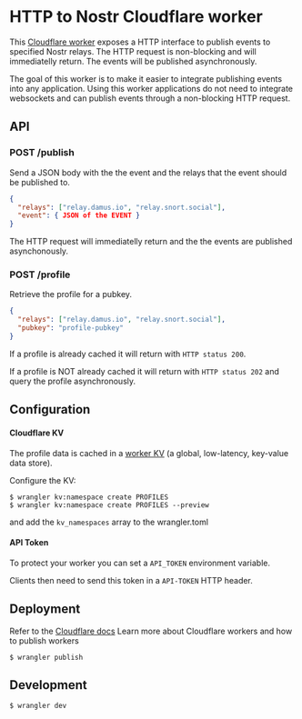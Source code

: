 # HTTP to Nostr Cloudflare worker

This [Cloudflare worker](https://workers.cloudflare.com/) exposes a HTTP interface to publish events to specified Nostr relays. 
The HTTP request is non-blocking and will immediatelly return. The events will be published asynchronously.

The goal of this worker is to make it easier to integrate publishing events into any application. 
Using this worker applications do not need to integrate websockets and can publish events through a non-blocking HTTP request.


## API

### POST /publish

Send a JSON body with the the event and the relays that the event should be published to.

```json
{
  "relays": ["relay.damus.io", "relay.snort.social"],
  "event": { JSON of the EVENT }
}

```

The HTTP request will immediatelly return and the the events are published asynchonously. 

### POST /profile

Retrieve the profile for a pubkey.

```json
{
  "relays": ["relay.damus.io", "relay.snort.social"],
  "pubkey": "profile-pubkey"
}

```

If a profile is already cached it will return with `HTTP status 200`. 

If a profile is NOT already cached it will return with `HTTP status 202` and query the profile asynchronously.



## Configuration

#### Cloudflare KV

The profile data is cached in a [worker KV](https://developers.cloudflare.com/workers/runtime-apis/kv/) (a global, low-latency, key-value data store). 

Configure the KV:

```
$ wrangler kv:namespace create PROFILES
$ wrangler kv:namespace create PROFILES --preview
```

and add the `kv_namespaces` array to the wrangler.toml

#### API Token

To protect your worker you can set a `API_TOKEN` environment variable.

Clients then need to send this token in a `API-TOKEN` HTTP header.


## Deployment

Refer to the [Cloudflare docs](https://developers.cloudflare.com/workers/get-started/guide/) Learn more about Cloudflare workers and how to publish workers

```
$ wrangler publish
```

## Development

```
$ wrangler dev
```


